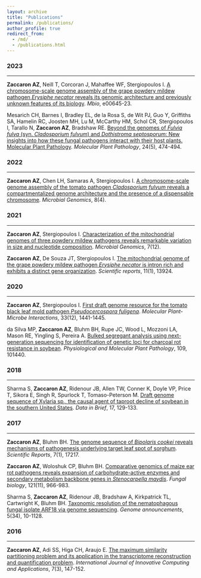```yaml
---
layout: archive
title: "Publications"
permalink: /publications/
author_profile: true
redirect_from: 
  - /md/
  - /publications.html
---
```



### 2023
--------------------------------
**Zaccaron AZ**, Neill T, Corcoran J, Mahaffee WF, Stergiopoulos I. [A chromosome-scale genome assembly of the grape powdery mildew pathogen *Erysiphe necator* reveals its genomic architecture and previously unknown features of its biology](https://journals.asm.org/doi/abs/10.1128/mbio.00645-23). *Mbio*, e00645-23.

Mesarich CH, Barnes I, Bradley EL, de la Rosa S, de Wit PJ, Guo Y, Griffiths SA, Hamelin RC, Joosten MH, Lu M, McCarthy HM,
Schol CR, Stergiopoulos I, Tarallo N, **Zaccaron AZ**, Bradshaw RE. [Beyond the genomes of *Fulvia fulva* (syn. *Cladosporium fulvum*) and *Dothistroma septosporum*: New insights into how these fungal pathogens interact with their host plants. Molecular Plant Pathology](https://bsppjournals.onlinelibrary.wiley.com/doi/full/10.1111/mpp.13309). *Molecular Plant Pathology*, 24(5), 474-494.

### 2022
--------------------------------
**Zaccaron AZ**, Chen LH, Samaras A, Stergiopoulos I. [A chromosome-scale genome assembly of the tomato pathogen *Cladosporium fulvum* reveals a compartmentalized genome architecture and the presence of a dispensable chromosome](https://www.microbiologyresearch.org/content/journal/mgen/10.1099/mgen.0.000819). *Microbial Genomics*, 8(4).

### 2021
--------------------------------
**Zaccaron AZ**, Stergiopoulos I. [Characterization of the mitochondrial genomes of three powdery mildew pathogens reveals remarkable variation in size and nucleotide composition](https://www.microbiologyresearch.org/content/journal/mgen/10.1099/mgen.0.000720). *Microbial Genomics*, 7(12).

**Zaccaron AZ**, De Souza JT, Stergiopoulos I. [The mitochondrial genome of the grape powdery mildew pathogen *Erysiphe necator* is intron rich and exhibits a distinct gene organization](https://www.nature.com/articles/s41598-021-93481-5). *Scientific reports*, 11(1), 13924.

### 2020
--------------------------------
**Zaccaron AZ**, Stergiopoulos I. [First draft genome resource for the tomato black leaf mold pathogen *Pseudocercospora fuligena*](https://apsjournals.apsnet.org/doi/full/10.1094/MPMI-06-20-0139-A). *Molecular Plant-Microbe Interactions*, 33(12), 1441-1445.

da Silva MP, **Zaccaron AZ**, Bluhm BH, Rupe JC, Wood L, Mozzoni LA, Mason RE, Yingling S, Pereira A. [Bulked segregant analysis using next-generation sequencing for identification of genetic loci for charcoal rot resistance in soybean](https://www.sciencedirect.com/science/article/pii/S0885576519301122). *Physiological and Molecular Plant Pathology*, 109, 101440.


### 2018
--------------------------------
Sharma S, **Zaccaron AZ**, Ridenour JB, Allen TW, Conner K, Doyle VP, Price T, Sikora E, Singh R, Spurlock T, Tomaso-Peterson M. [Draft genome sequence of Xylaria sp., the causal agent of taproot decline of soybean in the southern United States](https://www.sciencedirect.com/science/article/pii/S2352340917307552). *Data in Brief*, 17, 129-133.

### 2017
--------------------------------
**Zaccaron AZ**, Bluhm BH. [The genome sequence of *Bipolaris cookei* reveals mechanisms of pathogenesis underlying target leaf spot of sorghum](https://www.nature.com/articles/s41598-017-17476-x). *Scientific Reports*, 7(1), 17217.

**Zaccaron AZ**, Woloshuk CP, Bluhm BH. [Comparative genomics of maize ear rot pathogens reveals expansion of carbohydrate-active enzymes and secondary metabolism backbone genes in *Stenocarpella maydis*](https://www.sciencedirect.com/science/article/pii/S1878614617301095). *Fungal biology*, 121(11), 966-983.

Sharma S, **Zaccaron AZ**, Ridenour JB, Bradshaw A, Kirkpatrick TL, Cartwright K, Bluhm BH. [Taxonomic resolution of the nematophagous fungal isolate ARF18 via genome sequencing](https://journals.asm.org/doi/full/10.1128/genomea.00903-17). *Genome announcements*, 5(34), 10-1128.


### 2016
--------------------------------
**Zaccaron AZ**, Adi SS, Higa CH, Araujo E. [The maximum similarity partitioning problem and its application in the transcriptome reconstruction and quantification problem](https://www.inderscienceonline.com/doi/abs/10.1504/IJICA.2016.078727). *International Journal of Innovative Computing and Applications*, 7(3), 147-152.
